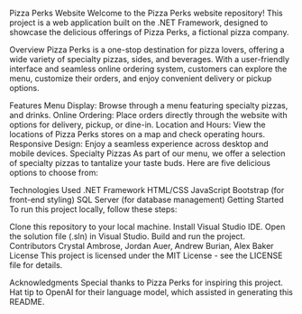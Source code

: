 Pizza Perks Website
Welcome to the Pizza Perks website repository! This project is a web application built on the .NET Framework, designed to showcase the delicious offerings of Pizza Perks, a fictional pizza company.

Overview
Pizza Perks is a one-stop destination for pizza lovers, offering a wide variety of specialty pizzas, sides, and beverages. With a user-friendly interface and seamless online ordering system, customers can explore the menu, customize their orders, and enjoy convenient delivery or pickup options.

Features
Menu Display: Browse through a menu featuring specialty pizzas, and drinks.
Online Ordering: Place orders directly through the website with options for delivery, pickup, or dine-in.
Location and Hours: View the locations of Pizza Perks stores on a map and check operating hours.
Responsive Design: Enjoy a seamless experience across desktop and mobile devices.
Specialty Pizzas
As part of our menu, we offer a selection of specialty pizzas to tantalize your taste buds. Here are five delicious options to choose from:

Technologies Used
.NET Framework
HTML/CSS
JavaScript
Bootstrap (for front-end styling)
SQL Server (for database management)
Getting Started
To run this project locally, follow these steps:

Clone this repository to your local machine.
Install Visual Studio IDE.
Open the solution file (.sln) in Visual Studio.
Build and run the project.
Contributors
Crystal Ambrose, Jordan Auer, Andrew Burian, Alex Baker
License
This project is licensed under the MIT License - see the LICENSE file for details.

Acknowledgments
Special thanks to Pizza Perks for inspiring this project.
Hat tip to OpenAI for their language model, which assisted in generating this README.
